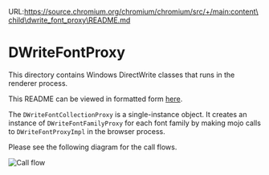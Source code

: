 URL:https://source.chromium.org/chromium/chromium/src/+/main:content\child\dwrite_font_proxy\README.md
# DWriteFontProxy #

This directory contains Windows DirectWrite classes
that runs in the renderer process.

This README can be viewed in formatted form [here](https://chromium.googlesource.com/chromium/src/+/main/content/child/dwrite_font_proxy/README.md).

The `DWriteFontCollectionProxy` is a single-instance object.
It creates an instance of `DWriteFontFamilyProxy` for each font family
by making mojo calls to `DWriteFontProxyImpl` in the browser process.

Please see the following diagram for the call flows.

![Call flow](blink_dwrite_call_flow.dot.png)
